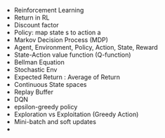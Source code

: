 - Reinforcement Learning
- Return in RL 
- Discount  factor
- Policy: map state s to action a 
- Markov Decision Process (MDP)
- Agent, Environment, Policy, Action, State, Reward
- State-Action value function (Q-function)
- Bellman Equation
- Stochastic Env
- Expected Return : Average of Return
- Continuous State spaces
- Replay Buffer
- DQN
- epsilon-greedy policy
- Exploration vs Exploitation (Greedy Action)
- Mini-batch and soft updates
- 